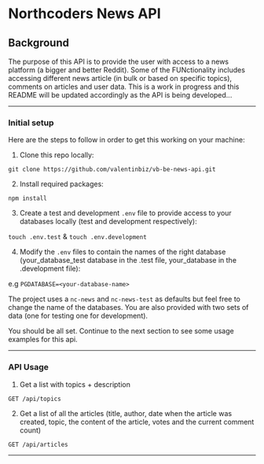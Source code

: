 # Northcoders News API

## Background

The purpose of this API is to provide the user with access to a news platform (a bigger and better Reddit). Some of the FUNctionality includes accessing different news article (in bulk or based on specific topics), comments on articles and user data. This is a work in progress and this README will be updated accordingly as the API is being developed...

---

### Initial setup

Here are the steps to follow in order to get this working on your machine:

1. Clone this repo locally:

`git clone https://github.com/valentinbiz/vb-be-news-api.git`

2. Install required packages:

`npm install`

3. Create a test and development `.env` file to provide access to your databases locally (test and development respectively):

`touch .env.test` & `touch .env.development`

4. Modify the `.env` files to contain the names of the right database (your_database_test database in the .test file, your_database in the .development file):

e.g `PGDATABASE=<your-database-name>`

The project uses a `nc-news` and `nc-news-test` as defaults but feel free to change the name of the databases. You are also provided with two sets of data (one for testing one for development).

You should be all set. Continue to the next section to see some usage examples for this api.

---

### API Usage

1. Get a list with topics + description

`GET /api/topics`

2. Get a list of all the articles (title, author, date when the article was created, topic, the content of the article, votes and the current comment count)

`GET /api/articles`

---
